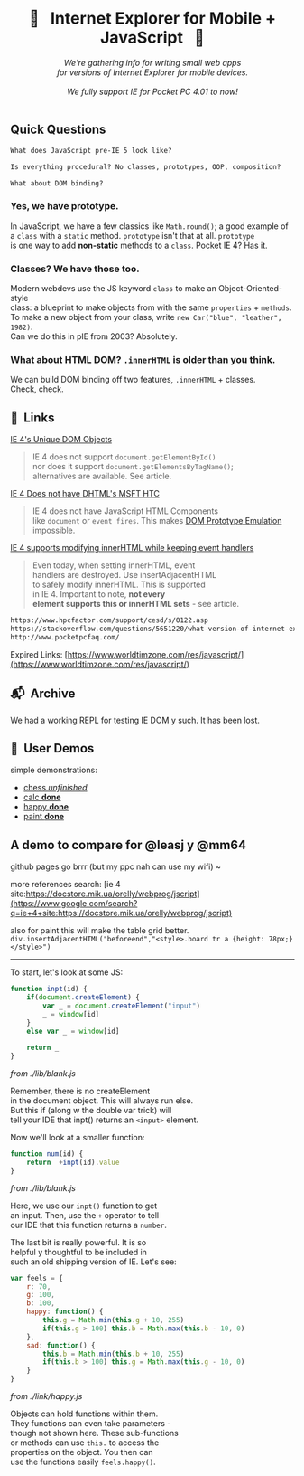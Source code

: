 <h1 align="center"> 🐢 &nbsp; Internet Explorer for Mobile + JavaScript &nbsp; 🐚 </h1>
  

<p align="center">  
<i>
We're gathering info for writing small web apps <br> for versions of Internet Explorer for mobile devices.
<br><br>
We fully support IE for Pocket PC 4.01 to now!
<br><br>
</i>
</p>
  
## Quick Questions
```md
What does JavaScript pre-IE 5 look like?

Is everything procedural? No classes, prototypes, OOP, composition?

What about DOM binding?
```
  
### Yes, we have prototype.
In JavaScript, we have a few classics like `Math.round()`; a good example of  
a `class` with a `static` method. `prototype` isn't that at all. `prototype`  
is one way to add **non-static** methods to a `class`. Pocket IE 4? Has it.  

### Classes? We have those too.
Modern webdevs use the JS keyword `class` to make an Object-Oriented-style  
class: a blueprint to make objects from with the same `properties` + `methods`.  
To make a new object from your class, write `new Car("blue", "leather", 1982)`.  
Can we do this in pIE from 2003? Absolutely.  
   
### What about HTML DOM? `.innerHTML` is older than you think.
We can build DOM binding off two features, `.innerHTML` + classes.  
Check, check.
  
## 🔗&nbsp; Links 
[IE 4's Unique DOM Objects ](https://www.tutorialspoint.com/javascript/javascript_ie4_dom.htm)

> IE 4 does not support `document.getElementById()`  
> nor does it support `document.getElementsByTagName()`;  
> alternatives are available. See article.
  
[IE 4 Does not have DHTML's MSFT HTC](https://web.archive.org/web/20070228155553/http://msdn.microsoft.com/workshop/components/htc/reference/htcref.asp)

> IE 4 does not have JavaScript HTML Components  
> like `document` or `event fires`. This makes 
> [DOM Prototype Emulation](https://web.archive.org/web/20070228234402/http://delete.me.uk/2004/09/ieproto.html) impossible.
  
[IE 4 supports modifying innerHTML while keeping event handlers](https://developer.mozilla.org/en-US/docs/Web/API/Element/insertAdjacentHTML)

> Even today, when setting innerHTML, event  
> handlers are destroyed. Use insertAdjacentHTML  
> to safely modify innerHTML. This is supported  
> in IE 4. Important to note, **not every**  
> **element supports this or innerHTML sets** - 
> see article.

```md
https://www.hpcfactor.com/support/cesd/s/0122.asp
https://stackoverflow.com/questions/5651220/what-version-of-internet-explorer-is-built-into-pocket-pc-4-20-build-14053
http://www.pocketpcfaq.com/
```
  
Expired Links: 
[https://www.worldtimzone.com/res/javascript/](https://www.worldtimzone.com/res/javascript/)
  
## 📬&nbsp; Archive
We had a working REPL for testing IE DOM y such. It has been lost.  
  
## 🛒&nbsp; User Demos 
simple demonstrations:  
+ [chess *unfinished*](./chess.html)  
+ [calc **done**](./calc.html)   
+ [happy **done**](./happy.html)   
+ [paint **done**](./paint.html)  
  
## A demo to compare for @leasj y @mm64
github pages go brrr (but my ppc nah can use my wifi) ~  
  
more references search: [ie 4 site:https://docstore.mik.ua/orelly/webprog/jscript](https://www.google.com/search?q=ie+4+site:https://docstore.mik.ua/orelly/webprog/jscript)

also for paint this will make the table grid better.
`div.insertAdjacentHTML("beforeend","<style>.board tr a {height: 78px;}</style>")`
  
***
  
To start, let's look at some JS: 
```js
function inpt(id) {
    if(document.createElement) {
        var _ = document.createElement("input")
        _ = window[id]
    }
    else var _ = window[id]
    
    return _
}
```  
*from ./lib/blank.js*

Remember, there is no createElement  
in the document object. This will always run else.  
But this if (along w the double var trick) will  
tell your IDE that inpt() returns an `<input>` element.
  
Now we'll look at a smaller function: 
```js
function num(id) {
    return  +inpt(id).value
}
```
*from ./lib/blank.js*
  
Here, we use our `inpt()` function to get  
an input. Then, use the `+` operator to tell  
our IDE that this function returns a `number`.  
  
The last bit is really powerful. It is so  
helpful y thoughtful to be included in  
such an old shipping version of IE. Let's see:
```js
var feels = {
    r: 70,
    g: 100,
    b: 100,
    happy: function() {
        this.g = Math.min(this.g + 10, 255)
        if(this.g > 100) this.b = Math.max(this.b - 10, 0)
    },
    sad: function() {
        this.b = Math.min(this.b + 10, 255)
        if(this.b > 100) this.g = Math.max(this.g - 10, 0)
    }
}
```
*from ./link/happy.js*  
  
Objects can hold functions within them.  
They functions can even take parameters -  
though not shown here. These sub-functions  
or methods can use `this.` to access the  
properties on the object. You then can  
use the functions easily `feels.happy()`.  
